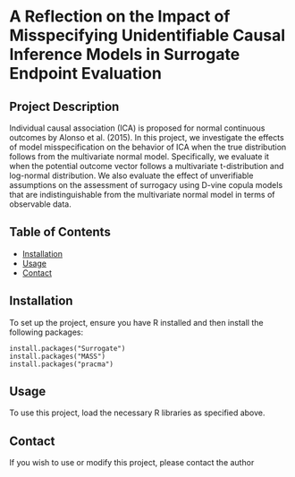 # A Reflection on the Impact of Misspecifying Unidentifiable Causal Inference Models in Surrogate Endpoint Evaluation

## Project Description
Individual causal association (ICA) is proposed  for  normal continuous outcomes by Alonso et al. (2015). In this project, we investigate the effects of model misspecification on the behavior of ICA when the true distribution follows from the multivariate normal model.
Specifically, we evaluate it when the potential outcome vector follows a multivariate t-distribution and log-normal distribution. We also evaluate the effect of unverifiable assumptions on the assessment of surrogacy using D-vine copula models that are indistinguishable from the multivariate 
normal model in terms of observable data.


## Table of Contents
- [Installation](#installation)
- [Usage](#usage)
- [Contact](#contact)

## Installation
To set up the project, ensure you have R installed and then install the following packages:

```
install.packages("Surrogate") 
install.packages("MASS")
install.packages("pracma")
```

## Usage

To use this project, load the necessary R libraries as specified above.

## Contact

If you wish to use or modify this project, please contact the author 
